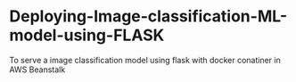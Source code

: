 # Deploying-Image-classification-ML-model-using-FLASK
To serve a image classification model using flask with docker conatiner in AWS Beanstalk
